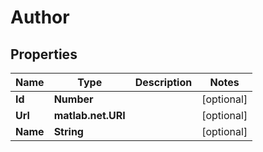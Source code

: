 # Author

## Properties
Name | Type | Description | Notes
------------ | ------------- | ------------- | -------------
**Id** | **Number** |  | [optional] 
**Url** | **matlab.net.URI** |  | [optional] 
**Name** | **String** |  | [optional] 
